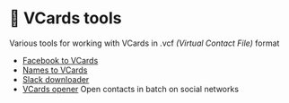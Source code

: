 # 📇 VCards tools

Various tools for working with VCards in .vcf *(Virtual Contact File)* format


- [Facebook to VCards](/fb-to-vcf) 
- [Names to VCards](/names-to-vcf) 
- [Slack downloader](/slack-to-vcf) 
- [VCards opener](/vcf-opener) Open contacts in batch on social networks




